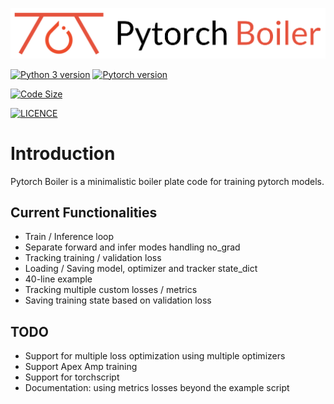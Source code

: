 <p align="center">
    <img src="assets/Pytorch%20Boiler.png">
</p>

[![Python 3 version](https://img.shields.io/badge/python-%3E%3D3.6-blue)](https://www.python.org/downloads/release/python-360/)
[![Pytorch version](https://img.shields.io/badge/pytorch-%3E%3D%201.4.0-informational)](https://pytorch.org/get-started/previous-versions/)


[![Code Size](https://img.shields.io/github/languages/code-size/nmakes/pytorch_boiler)]()

[![LICENCE](https://img.shields.io/badge/licence-MIT-blueviolet)]()


# Introduction
Pytorch Boiler is a minimalistic boiler plate code for training pytorch models.


## Current Functionalities

* Train / Inference loop
* Separate forward and infer modes handling no_grad
* Tracking training / validation loss
* Loading / Saving model, optimizer and tracker state_dict
* 40-line example
* Tracking multiple custom losses / metrics
* Saving training state based on validation loss


## TODO

* Support for multiple loss optimization using multiple optimizers
* Support Apex Amp training
* Support for torchscript
* Documentation: using metrics  losses beyond the example script
